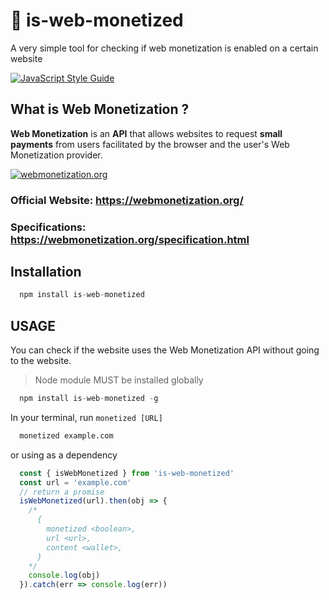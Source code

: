 # :money_with_wings: is-web-monetized
A very simple tool for checking if web monetization is enabled on a certain website

[![JavaScript Style Guide](https://img.shields.io/badge/Code%20Style-Standard%20-green?style=for-the-badge&logo=javascript)](https://github.com/standard/standard)

## What is Web Monetization ?
**Web Monetization** is an **API** that allows websites to request **small payments** from users facilitated by the browser and the user's Web Monetization provider.

[![webmonetization.org](https://user-images.githubusercontent.com/10413754/81672858-5a001880-947d-11ea-8721-1b0396db9b35.png)](webmonetization.org)

###  Official Website: https://webmonetization.org/   

### Specifications: https://webmonetization.org/specification.html


## Installation
```javascript
  npm install is-web-monetized
```

## USAGE
You can check if the website uses the Web Monetization API without going to the website.   
> Node module MUST be installed globally   
```javascript
  npm install is-web-monetized -g
```
In your terminal, run `monetized [URL]`
```bash
  monetized example.com 
```
or using as a dependency 
```javascript
  const { isWebMonetized } from 'is-web-monetized'
  const url = 'example.com'
  // return a promise
  isWebMonetized(url).then(obj => {
    /*
      {
        monetized <boolean>,
        url <url>,
        content <wallet>,
      }
    */
    console.log(obj)
  }).catch(err => console.log(err))
```